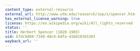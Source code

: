 ```yaml
---
content_type: external-resource
external_url: http://www.utm.edu/research/iep/s/spencer.htm
has_external_license_warning: true
license: https://en.wikipedia.org/wiki/All_rights_reserved
status: ''
title: Herbert Spencer (1820-1903)
uid: b7dc9d60-7240-48c4-bdfa-41b8183b5303
wayback_url: ''
---
```

